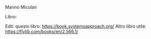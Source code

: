 Marino Miculan 

Libro: 

Edit: questo libro: https://book.systemsapproach.org/
Altro libro utile: https://flylib.com/books/en/2.566.1/

